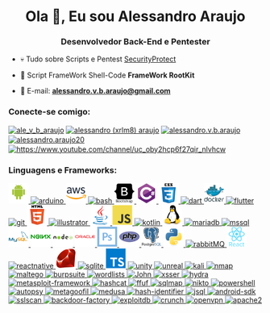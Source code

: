 <h1 align="center">Ola 👋, Eu sou Alessandro Araujo</h1>
<h3 align="center">Desenvolvedor Back-End e Pentester</h3>

- 💀 Tudo sobre Scripts e Pentest [SecurityProtect](https://www.instagram.com/secprotect/)

- 📜 Script FrameWork Shell-Code **FrameWork RootKit**
- 📧 E-mail: **alessandro.v.b.araujo@gmail.com** 
<h3 align="left">Conecte-se comigo:</h3>
<p align="left">
  
<a href="https://twitter.com/ale_v_b_araujo" target="blank"><img align="center" src="https://raw.githubusercontent.com/rahuldkjain/github-profile-readme-generator/master/src/images/icons/Social/twitter.svg" alt="ale_v_b_araujo" height="30" width="40" /></a>
<a href="https://linkedin.com/in/alessandro (xrlm8) araujo" target="blank"><img align="center" src="https://raw.githubusercontent.com/rahuldkjain/github-profile-readme-generator/master/src/images/icons/Social/linked-in-alt.svg" alt="alessandro (xrlm8) araujo" height="30" width="40" /></a>
<a href="https://fb.com/alessandro.v.b.araujo" target="blank"><img align="center" src="https://raw.githubusercontent.com/rahuldkjain/github-profile-readme-generator/master/src/images/icons/Social/facebook.svg" alt="alessandro.v.b.araujo" height="30" width="40" /></a>
<a href="https://instagram.com/alessandro.araujo20" target="blank"><img align="center" src="https://raw.githubusercontent.com/rahuldkjain/github-profile-readme-generator/master/src/images/icons/Social/instagram.svg" alt="alessandro.araujo20" height="30" width="40" /></a>
<a href="https://www.youtube.com/c/https://www.youtube.com/channel/uc_oby2hcp6f27qir_nlvhcw" target="blank"><img align="center" src="https://raw.githubusercontent.com/rahuldkjain/github-profile-readme-generator/master/src/images/icons/Social/youtube.svg" alt="https://www.youtube.com/channel/uc_oby2hcp6f27qir_nlvhcw" height="30" width="40" /></a>
</p>

<h3 align="left">Linguagens e Frameworks:</h3>
<p align="left"> <a href="https://developer.android.com" target="_blank" rel="noreferrer"> <img src="https://raw.githubusercontent.com/devicons/devicon/master/icons/android/android-original-wordmark.svg" alt="android" width="40" height="40"/> </a> <a href="https://www.arduino.cc/" target="_blank" rel="noreferrer"> <img src="https://cdn.worldvectorlogo.com/logos/arduino-1.svg" alt="arduino" width="40" height="40"/> </a> <a href="https://aws.amazon.com" target="_blank" rel="noreferrer"> <img src="https://raw.githubusercontent.com/devicons/devicon/master/icons/amazonwebservices/amazonwebservices-original-wordmark.svg" alt="aws" width="40" height="40"/> </a> <a href="https://www.gnu.org/software/bash/" target="_blank" rel="noreferrer"> <img src="https://www.vectorlogo.zone/logos/gnu_bash/gnu_bash-icon.svg" alt="bash" width="40" height="40"/> </a> <a href="https://getbootstrap.com" target="_blank" rel="noreferrer"> <img src="https://raw.githubusercontent.com/devicons/devicon/master/icons/bootstrap/bootstrap-plain-wordmark.svg" alt="bootstrap" width="40" height="40"/> </a> <a href="https://www.w3schools.com/cs/" target="_blank" rel="noreferrer"> <img src="https://raw.githubusercontent.com/devicons/devicon/master/icons/csharp/csharp-original.svg" alt="csharp" width="40" height="40"/> </a> <a href="https://www.w3schools.com/css/" target="_blank" rel="noreferrer"> <img src="https://raw.githubusercontent.com/devicons/devicon/master/icons/css3/css3-original-wordmark.svg" alt="css3" width="40" height="40"/> </a> <a href="https://dart.dev" target="_blank" rel="noreferrer"> <img src="https://www.vectorlogo.zone/logos/dartlang/dartlang-icon.svg" alt="dart" width="40" height="40"/> </a> <a href="https://www.docker.com/" target="_blank" rel="noreferrer"> <img src="https://raw.githubusercontent.com/devicons/devicon/master/icons/docker/docker-original-wordmark.svg" alt="docker" width="40" height="40"/> </a> <a href="https://flutter.dev" target="_blank" rel="noreferrer"> <img src="https://www.vectorlogo.zone/logos/flutterio/flutterio-icon.svg" alt="flutter" width="40" height="40"/> </a> <a href="https://git-scm.com/" target="_blank" rel="noreferrer"> <img src="https://www.vectorlogo.zone/logos/git-scm/git-scm-icon.svg" alt="git" width="40" height="40"/> </a> <a href="https://www.w3.org/html/" target="_blank" rel="noreferrer"> <img src="https://raw.githubusercontent.com/devicons/devicon/master/icons/html5/html5-original-wordmark.svg" alt="html5" width="40" height="40"/> </a> <a href="https://www.adobe.com/in/products/illustrator.html" target="_blank" rel="noreferrer"> <img src="https://www.vectorlogo.zone/logos/adobe_illustrator/adobe_illustrator-icon.svg" alt="illustrator" width="40" height="40"/> </a> <a href="https://www.java.com" target="_blank" rel="noreferrer"> <img src="https://raw.githubusercontent.com/devicons/devicon/master/icons/java/java-original.svg" alt="java" width="40" height="40"/> </a> <a href="https://developer.mozilla.org/en-US/docs/Web/JavaScript" target="_blank" rel="noreferrer"> <img src="https://raw.githubusercontent.com/devicons/devicon/master/icons/javascript/javascript-original.svg" alt="javascript" width="40" height="40"/> </a> <a href="https://kotlinlang.org" target="_blank" rel="noreferrer"> <img src="https://www.vectorlogo.zone/logos/kotlinlang/kotlinlang-icon.svg" alt="kotlin" width="40" height="40"/> </a> <a href="https://www.linux.org/" target="_blank" rel="noreferrer"> <img src="https://raw.githubusercontent.com/devicons/devicon/master/icons/linux/linux-original.svg" alt="linux" width="40" height="40"/> </a> <a href="https://mariadb.org/" target="_blank" rel="noreferrer"> <img src="https://www.vectorlogo.zone/logos/mariadb/mariadb-icon.svg" alt="mariadb" width="40" height="40"/> </a> <a href="https://www.microsoft.com/en-us/sql-server" target="_blank" rel="noreferrer"> <img src="https://www.svgrepo.com/show/303229/microsoft-sql-server-logo.svg" alt="mssql" width="40" height="40"/> </a> <a href="https://www.mysql.com/" target="_blank" rel="noreferrer"> <img src="https://raw.githubusercontent.com/devicons/devicon/master/icons/mysql/mysql-original-wordmark.svg" alt="mysql" width="40" height="40"/> </a> <a href="https://www.nginx.com" target="_blank" rel="noreferrer"> <img src="https://raw.githubusercontent.com/devicons/devicon/master/icons/nginx/nginx-original.svg" alt="nginx" width="40" height="40"/> </a> <a href="https://nodejs.org" target="_blank" rel="noreferrer"> <img src="https://raw.githubusercontent.com/devicons/devicon/master/icons/nodejs/nodejs-original-wordmark.svg" alt="nodejs" width="40" height="40"/> </a> <a href="https://www.oracle.com/" target="_blank" rel="noreferrer"> <img src="https://raw.githubusercontent.com/devicons/devicon/master/icons/oracle/oracle-original.svg" alt="oracle" width="40" height="40"/> </a> <a href="https://www.photoshop.com/en" target="_blank" rel="noreferrer"> <img src="https://raw.githubusercontent.com/devicons/devicon/master/icons/photoshop/photoshop-line.svg" alt="photoshop" width="40" height="40"/> </a> <a href="https://www.php.net" target="_blank" rel="noreferrer"> <img src="https://raw.githubusercontent.com/devicons/devicon/master/icons/php/php-original.svg" alt="php" width="40" height="40"/> </a> <a href="https://www.postgresql.org" target="_blank" rel="noreferrer"> <img src="https://raw.githubusercontent.com/devicons/devicon/master/icons/postgresql/postgresql-original-wordmark.svg" alt="postgresql" width="40" height="40"/> </a> <a href="https://www.python.org" target="_blank" rel="noreferrer"> <img src="https://raw.githubusercontent.com/devicons/devicon/master/icons/python/python-original.svg" alt="python" width="40" height="40"/> </a> <a href="https://www.rabbitmq.com" target="_blank" rel="noreferrer"> <img src="https://www.vectorlogo.zone/logos/rabbitmq/rabbitmq-icon.svg" alt="rabbitMQ" width="40" height="40"/> </a> <a href="https://reactjs.org/" target="_blank" rel="noreferrer"> <img src="https://raw.githubusercontent.com/devicons/devicon/master/icons/react/react-original-wordmark.svg" alt="react" width="40" height="40"/> </a> <a href="https://reactnative.dev/" target="_blank" rel="noreferrer"> <img src="https://reactnative.dev/img/header_logo.svg" alt="reactnative" width="40" height="40"/> </a> <a href="https://www.ruby-lang.org/en/" target="_blank" rel="noreferrer"> <img src="https://raw.githubusercontent.com/devicons/devicon/master/icons/ruby/ruby-original.svg" alt="ruby" width="40" height="40"/> </a> <a href="https://www.sqlite.org/" target="_blank" rel="noreferrer"> <img src="https://www.vectorlogo.zone/logos/sqlite/sqlite-icon.svg" alt="sqlite" width="40" height="40"/> </a> <a href="https://www.typescriptlang.org/" target="_blank" rel="noreferrer"> <img src="https://raw.githubusercontent.com/devicons/devicon/master/icons/typescript/typescript-original.svg" alt="typescript" width="40" height="40"/> </a> <a href="https://unity.com/" target="_blank" rel="noreferrer"> <img src="https://www.vectorlogo.zone/logos/unity3d/unity3d-icon.svg" alt="unity" width="40" height="40"/> </a> <a href="https://unrealengine.com/" target="_blank" rel="noreferrer"> <img src="https://raw.githubusercontent.com/kenangundogan/fontisto/036b7eca71aab1bef8e6a0518f7329f13ed62f6b/icons/svg/brand/unreal-engine.svg" alt="unreal" width="40" height="40"/> </a> 
<a href="https://www.kali.org/" target="_blank" rel="noreferrer"> <img src="https://www.kali.org/images/kali-logo.svg" alt="kali" width="40" height="40"/> </a> 
<a href="https://nmap.org/" target="_blank" rel="noreferrer"> <img src="https://www.kali.org/tools/nmap/images/nmap-logo.svg" alt="nmap" width="40" height="40"/> </a> 
<a href="https://www.maltego.com/" target="_blank" rel="noreferrer"> <img src="https://www.kali.org/tools/maltego/images/maltego-logo.svg" alt="maltego" width="40" height="40"/> </a> 
<a href="https://portswigger.net/" target="_blank" rel="noreferrer"> <img src="https://www.kali.org/tools/burpsuite/images/burpsuite-logo.svg" alt="burpsuite" width="40" height="40"/> </a> 
<a href="https://www.kali.org/tools/wordlists/" target="_blank" rel="noreferrer"> <img src="https://www.kali.org/tools/wordlists/images/wordlists-logo.svg" alt="wordlists" width="40" height="40"/> </a> 
<a href="https://www.kali.org/tools/john/#john-data" target="_blank" rel="noreferrer"> <img src="https://www.kali.org/tools/john/images/john-logo.svg" alt="John" width="40" height="40"/> </a> 
<a href="https://xsser.03c8.net/" target="_blank" rel="noreferrer"> <img src="https://xsser.03c8.net/xsser/xsser.png" alt="xsser" width="40" height="40"/> </a> 
<a href="https://www.kali.org/tools/hydra" target="_blank" rel="noreferrer"> <img src="https://www.kali.org/tools/hydra/images/hydra-logo.svg" alt="hydra" width="40" height="40"/> </a> 
<a href="https://www.kali.org/tools/metasploit-framework/" target="_blank" rel="noreferrer"> <img src="https://www.kali.org/tools/metasploit-framework/images/metasploit-framework-logo.svg" alt="metasploit-framework" width="40" height="40"/> </a> 
<a href="https://hashcat.net/hashcat/" target="_blank" rel="noreferrer"> <img src="https://www.kali.org/tools/hashcat/images/hashcat-logo.svg" alt="hashcat" width="40" height="40"/> </a> 
<a href="https://github.com/ffuf/ffuf" target="_blank" rel="noreferrer"> <img src="https://www.kali.org/tools/ffuf/images/ffuf-logo.svg" alt="ffuf" width="40" height="40"/> </a> 
<a href="https://sqlmap.org/" target="_blank" rel="noreferrer"> <img src="https://www.kali.org/tools/sqlmap/images/sqlmap-logo.svg" alt="sqlmap" width="40" height="40"/> </a> 
<a href="https://github.com/sullo/nikto" target="_blank" rel="noreferrer"> <img src="https://www.kali.org/tools/nikto/images/nikto-logo.svg" alt="nikto" width="40" height="40"/> </a> 
<a href="https://microsoft.com/powershell" target="_blank" rel="noreferrer"> <img src="https://www.kali.org/tools/powershell/images/powershell-logo.svg" alt="powershell" width="40" height="40"/> </a> 
<a href="https://www.sleuthkit.org/autopsy/" target="_blank" rel="noreferrer"> <img src="https://www.kali.org/tools/autopsy/images/autopsy-logo.svg" alt="autopsy" width="40" height="40"/> </a> 
<a href="https://github.com/opsdisk/metagoofil" target="_blank" rel="noreferrer"> <img src="https://www.kali.org/tools/metagoofil/images/metagoofil-logo.svg" alt="metagoofil" width="40" height="40"/> </a> 
<a href="http://foofus.net/?page_id=51" target="_blank" rel="noreferrer"> <img src="https://www.kali.org/tools/medusa/images/medusa-logo.svg" alt="medusa" width="40" height="40"/> </a> 
<a href="https://github.com/blackploit/hash-identifier" target="_blank" rel="noreferrer"> <img src="https://www.kali.org/tools/hash-identifier/images/hash-identifier-logo.svg" alt="hash-identifier" width="40" height="40"/> </a> 
<a href="https://github.com/ron190/jsql-injection" target="_blank" rel="noreferrer"> <img src="https://www.kali.org/tools/jsql/images/jsql-logo.svg" alt="jsql" width="40" height="40"/> </a> 
<a href="https://developer.android.com/index.html" target="_blank" rel="noreferrer"> <img src="https://www.kali.org/tools/android-sdk/images/android-sdk-logo.svg" alt="android-sdk" width="40" height="40"/> </a> 
<a href="https://github.com/rbsec/sslscan" target="_blank" rel="noreferrer"> <img src="https://www.kali.org/tools/sslscan/images/sslscan-logo.svg" alt="sslscan" width="40" height="40"/> </a> 
<a href="https://github.com/secretsquirrel/the-backdoor-factory" target="_blank" rel="noreferrer"> <img src="https://www.kali.org/tools/backdoor-factory/images/backdoor-factory-logo.svg" alt="backdoor-factory" width="40" height="40"/> </a> 
<a href="https://www.exploit-db.com/" target="_blank" rel="noreferrer"> <img src="https://www.kali.org/tools/exploitdb/images/exploitdb-logo.svg" alt="exploitdb" width="40" height="40"/> </a>
<a href="https://www.kali.org/tools/crunch/" target="_blank" rel="noreferrer"> <img src="https://www.kali.org/tools/crunch/images/crunch-logo.svg" alt="crunch" width="40" height="40"/> </a>
<a href="https://openvpn.net/" target="_blank" rel="noreferrer"> <img src="https://www.kali.org/images/kali-tools-icon-missing.svg" alt="openvpn" width="40" height="40"/> </a> 
<a href="https://httpd.apache.org/" target="_blank" rel="noreferrer"> <img src="https://www.kali.org/images/kali-tools-icon-missing.svg" alt="apache2" width="40" height="40"/> </a> 
</p>
